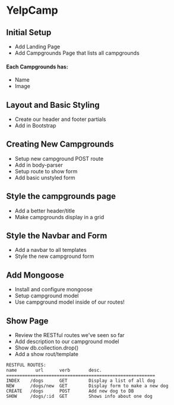 # YelpCamp

## Initial Setup
* Add Landing Page
* Add Campgrounds Page that lists all campgrounds

#### Each Campgrounds has: 
* Name
* Image


## Layout and Basic Styling
* Create our header and footer partials
* Add in Bootstrap

## Creating New Campgrounds
* Setup new campground POST route
* Add in body-parser
* Setup route to show form
* Add basic unstyled form

## Style the campgrounds page
* Add a better header/title
* Make campgrounds display in a grid

## Style the Navbar and Form
* Add a navbar to all templates
* Style the new campground form

## Add Mongoose
* Install and configure mongoose
* Setup campground model
* Use campground model inside of our routes!

## Show Page
* Review the RESTful routes we've seen so far
* Add description to our campground model
* Show db.collection.drop()
* Add a show rout/template

````
RESTFUL ROUTES:
name       url      verb       desc.
========================================================
INDEX    /dogs      GET        Display a list of all dog
NEW      /dogs/new  GET        Display form to make a new dog
CREATE   /dogs      POST       Add new dog to DB
SHOW     /dogs/:id  GET        Shows info about one dog

````